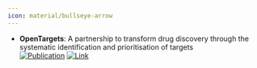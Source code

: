 ```yaml
---
icon: material/bullseye-arrow
---
```


- **OpenTargets**: A partnership to transform drug discovery through the systematic identification and prioritisation of targets  
	[![Publication](https://img.shields.io/badge/Publication-Citations:387-blue?style=for-the-badge&logo=bookstack)](https://doi.org/10.1093/nar/gkw1055) [![Link](https://img.shields.io/badge/Link-online-brightgreen?style=for-the-badge&logo=cachet&logoColor=65FF8F)](https://www.opentargets.org/) 
